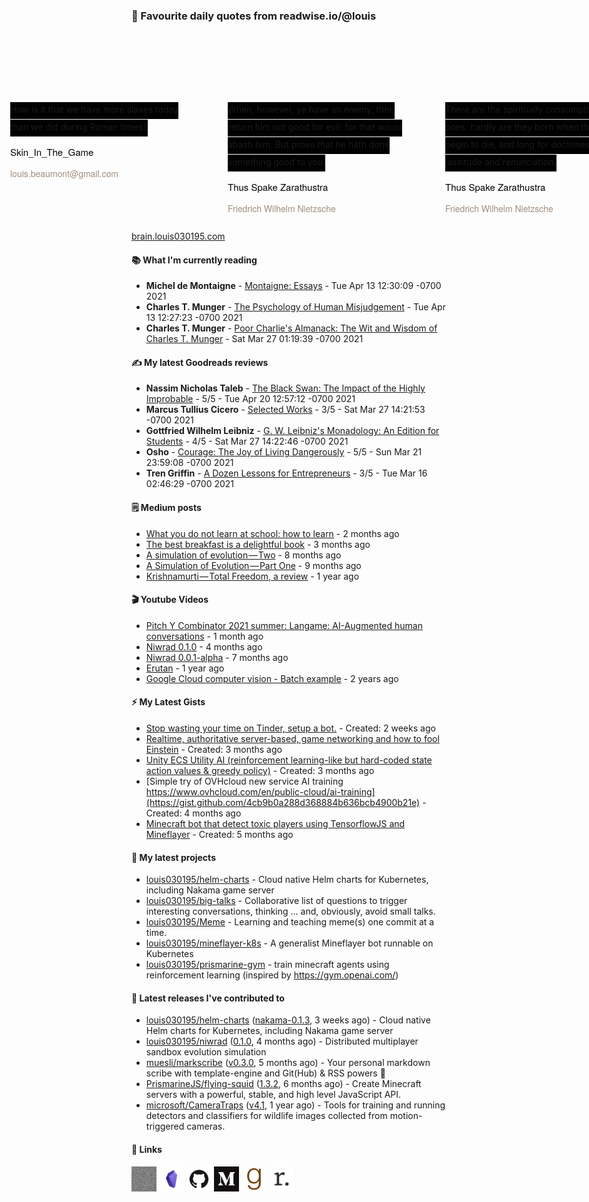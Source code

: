 ### 👋 Favourite daily quotes from readwise.io/@louis

<div class="some-highlights" style="display: flex;
  margin-left: -50vw;
  left: 50%;
  overflow-x: scroll;
  width: 100vw;
  position: relative; margin-top: 6rem;">
<div class="highlight-text" style="margin-left: auto; margin-right: auto; min-width: 280px; max-width: 540px; text-align: left; padding-left: 34px; padding-right: 34px; padding-top: 30px; padding-bottom: 12px; white-space: normal;">
<span style="background-color: #000000; line-height: 2; padding-bottom: 7px; padding-top: 3px; font-size: 14px; white-space: normal;">
          How is it that we have more slaves today than we did during Roman times?
        </span>
<div style="font-family: Helvetica, Arial, sans-serif;">
<div style='font-size: 14px; margin-bottom: 0; margin-top: 10px; font-family: "Raleway", "HelveticaNeue", "Helvetica Neue", Helvetica, Arial, sans-serif; white-space: normal; font-display: swap;'>
<p style="margin-bottom: 0; font-size: 15px; margin-bottom: 2px; color: black">Skin_In_The_Game</p>
<p style="margin-bottom: 0; color: #9f8e7d">louis.beaumont@gmail.com</p>
</div>
</div>
</div>
<div class="highlight-text" style="margin-left: auto; margin-right: auto; min-width: 280px; max-width: 540px; text-align: left; padding-left: 34px; padding-right: 34px; padding-top: 30px; padding-bottom: 12px; white-space: normal;">
<span style="background-color: #000000; line-height: 2; padding-bottom: 7px; padding-top: 3px; font-size: 14px; white-space: normal;">
          When, however, ye have an enemy, then return him not good for evil: for that would abash him. But prove that he hath done something good to you.
        </span>
<div style="font-family: Helvetica, Arial, sans-serif;">
<div style='font-size: 14px; margin-bottom: 0; margin-top: 10px; font-family: "Raleway", "HelveticaNeue", "Helvetica Neue", Helvetica, Arial, sans-serif; white-space: normal; font-display: swap;'>
<p style="margin-bottom: 0; font-size: 15px; margin-bottom: 2px; color: black">Thus Spake Zarathustra</p>
<p style="margin-bottom: 0; color: #9f8e7d">Friedrich Wilhelm Nietzsche</p>
</div>
</div>
</div>
<div class="highlight-text" style="margin-left: auto; margin-right: auto; min-width: 280px; max-width: 540px; text-align: left; padding-left: 34px; padding-right: 34px; padding-top: 30px; padding-bottom: 12px; white-space: normal;">
<span style="background-color: #000000; line-height: 2; padding-bottom: 7px; padding-top: 3px; font-size: 14px; white-space: normal;">
          There are the spiritually consumptive ones: hardly are they born when they begin to die, and long for doctrines of lassitude and renunciation.
        </span>
<div style="font-family: Helvetica, Arial, sans-serif;">
<div style='font-size: 14px; margin-bottom: 0; margin-top: 10px; font-family: "Raleway", "HelveticaNeue", "Helvetica Neue", Helvetica, Arial, sans-serif; white-space: normal; font-display: swap;'>
<p style="margin-bottom: 0; font-size: 15px; margin-bottom: 2px; color: black">Thus Spake Zarathustra</p>
<p style="margin-bottom: 0; color: #9f8e7d">Friedrich Wilhelm Nietzsche</p>
</div>
</div>
</div>
</div>

[brain.louis030195.com](https://brain.louis030195.com)


#### 📚 What I'm currently reading

-   **Michel de Montaigne**  - [Montaigne: Essays](https://www.goodreads.com/book/show/30733.Montaigne) - Tue Apr 13 12:30:09 -0700 2021
-   **Charles T. Munger**  - [The Psychology of Human Misjudgement](https://www.goodreads.com/book/show/24761454-the-psychology-of-human-misjudgement) - Tue Apr 13 12:27:23 -0700 2021
-   **Charles T. Munger**  - [Poor Charlie&#39;s Almanack: The Wit and Wisdom of Charles T. Munger](https://www.goodreads.com/book/show/944652.Poor_Charlie_s_Almanack) - Sat Mar 27 01:19:39 -0700 2021

#### ✍ My latest Goodreads reviews

-   **Nassim Nicholas Taleb**  - [The Black Swan: The Impact of the Highly Improbable](https://www.goodreads.com/book/show/242472.The_Black_Swan) - 5/5 - Tue Apr 20 12:57:12 -0700 2021
-   **Marcus Tullius Cicero**  - [Selected Works](https://www.goodreads.com/book/show/84596.Selected_Works) - 3/5 - Sat Mar 27 14:21:53 -0700 2021
-   **Gottfried Wilhelm Leibniz**  - [G. W. Leibniz&#39;s Monadology: An Edition for Students](https://www.goodreads.com/book/show/346074.G_W_Leibniz_s_Monadology) - 4/5 - Sat Mar 27 14:22:46 -0700 2021
-   **Osho**  - [Courage: The Joy of Living Dangerously](https://www.goodreads.com/book/show/96999.Courage) - 5/5 - Sun Mar 21 23:59:08 -0700 2021
-   **Tren Griffin**  - [A Dozen Lessons for Entrepreneurs](https://www.goodreads.com/book/show/34889256-a-dozen-lessons-for-entrepreneurs) - 3/5 - Tue Mar 16 02:46:29 -0700 2021


#### 🗒 Medium posts

- [What you do not learn at school: how to learn](https://louis030195.medium.com/what-you-do-not-learn-at-school-how-to-learn-d6809922cac?source=rss-f1c331c9f256------2) - 2 months ago
- [The best breakfast is a delightful book](https://louis030195.medium.com/the-best-breakfast-is-a-delightful-book-fa7f6962b202?source=rss-f1c331c9f256------2) - 3 months ago
- [A simulation of evolution — Two](https://louis030195.medium.com/a-simulation-of-evolution-two-b26664d159a5?source=rss-f1c331c9f256------2) - 8 months ago
- [A Simulation of Evolution — Part One](https://medium.com/swlh/a-simulation-of-evolution-part-one-62a1acfb009a?source=rss-f1c331c9f256------2) - 9 months ago
- [Krishnamurti — Total Freedom, a review](https://louis030195.medium.com/krishnamurti-total-freedom-a-review-6c0a9821be8e?source=rss-f1c331c9f256------2) - 1 year ago

#### 🎬 Youtube Videos

- [Pitch Y Combinator 2021 summer: Langame: AI-Augmented human conversations](https://www.youtube.com/watch?v=KQ3nUUJW_XQ) - 1 month ago
- [Niwrad 0.1.0](https://www.youtube.com/watch?v=K7mC-cQ5uwk) - 4 months ago
- [Niwrad 0.0.1-alpha](https://www.youtube.com/watch?v=B0MwLHRPuP8) - 7 months ago
- [Erutan](https://www.youtube.com/watch?v=OElXIRdJFVs) - 1 year ago
- [Google Cloud computer vision - Batch example](https://www.youtube.com/watch?v=b2P8ez4Q68I) - 2 years ago

#### ⚡ My Latest Gists

- [Stop wasting your time on Tinder, setup a bot.](https://gist.github.com/0c6cae268c53a0d4199249c85f7387a2) - Created: 2 weeks ago
- [Realtime, authoritative server-based, game networking and how to fool Einstein](https://gist.github.com/4d00e88b138c8a592b8d61a533cbb813) - Created: 3 months ago
- [Unity ECS Utility AI (reinforcement learning-like but hard-coded state action values &amp; greedy policy)](https://gist.github.com/035a69f9c1935b463e29c0b530735686) - Created: 3 months ago
- [Simple try of OVHcloud new service AI training https://www.ovhcloud.com/en/public-cloud/ai-training](https://gist.github.com/4cb9b0a288d368884b636bcb4900b21e) - Created: 4 months ago
- [Minecraft bot that detect toxic players using TensorflowJS and Mineflayer](https://gist.github.com/f0a90443b10e29472a4fff2f8ffd5b73) - Created: 5 months ago

#### 🌱 My latest projects

- [louis030195/helm-charts](https://github.com/louis030195/helm-charts) - Cloud native Helm charts for Kubernetes, including Nakama game server
- [louis030195/big-talks](https://github.com/louis030195/big-talks) - Collaborative list of questions to trigger interesting conversations, thinking ... and, obviously, avoid small talks.
- [louis030195/Meme](https://github.com/louis030195/Meme) - Learning and teaching meme(s) one commit at a time.
- [louis030195/mineflayer-k8s](https://github.com/louis030195/mineflayer-k8s) - A generalist Mineflayer bot runnable on Kubernetes
- [louis030195/prismarine-gym](https://github.com/louis030195/prismarine-gym) - train minecraft agents using reinforcement learning (inspired by https://gym.openai.com/)

#### 🔭 Latest releases I've contributed to

- [louis030195/helm-charts](https://github.com/louis030195/helm-charts) ([nakama-0.1.3](https://github.com/louis030195/helm-charts/releases/tag/nakama-0.1.3), 3 weeks ago) - Cloud native Helm charts for Kubernetes, including Nakama game server
- [louis030195/niwrad](https://github.com/louis030195/niwrad) ([0.1.0](https://github.com/louis030195/niwrad/releases/tag/0.1.0), 4 months ago) - Distributed multiplayer sandbox evolution simulation
- [muesli/markscribe](https://github.com/muesli/markscribe) ([v0.3.0](https://github.com/muesli/markscribe/releases/tag/v0.3.0), 5 months ago) - Your personal markdown scribe with template-engine and Git(Hub) &amp; RSS powers 📜
- [PrismarineJS/flying-squid](https://github.com/PrismarineJS/flying-squid) ([1.3.2](https://github.com/PrismarineJS/flying-squid/releases/tag/1.3.2), 6 months ago) - Create Minecraft servers with a powerful, stable, and high level JavaScript API.
- [microsoft/CameraTraps](https://github.com/microsoft/CameraTraps) ([v4.1](https://github.com/microsoft/CameraTraps/releases/tag/v4.1), 1 year ago) - Tools for training and running detectors and classifiers for wildlife images collected from motion-triggered cameras.

#### 🔗 Links

[<img src="assets/Website.png" alt="Website" width="40" height="40">](https://louis030195.com)
[<img src="assets/Obsidian.png" alt="Obsidian" width="40" height="40">](https://brain.louis030195.com)
[<img src="assets/GitHub.png" alt="GitHub" width="40" height="40">](https://github.com/louis030195)
[<img src="assets/Medium.png" alt="Medium" width="40" height="40">](https://louis-beaumont.medium.com)
[<img src="assets/Goodreads.png" alt="Goodreads" width="40" height="40">](https://www.goodreads.com/user/show/103091881-louis-beaumont)
[<img src="assets/Readwise.png" alt="Readwise" width="40" height="40">](https://readwise.io/@louis)
